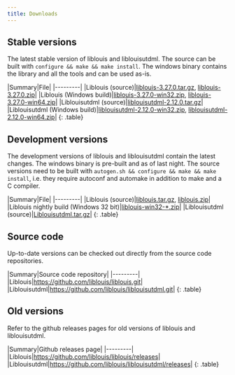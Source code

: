 ```yaml
---
title: Downloads
---
```


## Stable versions

The latest stable version of liblouis and liblouisutdml. The source
can be built with `configure && make && make install`. The windows
binary contains the library and all the tools and can be used as-is.

|Summary|File|
|---------|
|Liblouis (source)|[liblouis-3.27.0.tar.gz](https://github.com/liblouis/liblouis/releases/download/v3.27.0/liblouis-3.27.0.tar.gz), [liblouis-3.27.0.zip](https://github.com/liblouis/liblouis/releases/download/v3.27.0/liblouis-3.27.0.zip)|
|Liblouis (Windows build)|[liblouis-3.27.0-win32.zip](https://github.com/liblouis/liblouis/releases/download/v3.27.0/liblouis-3.27.0-win32.zip), [liblouis-3.27.0-win64.zip](https://github.com/liblouis/liblouis/releases/download/v3.27.0/liblouis-3.27.0-win64.zip)|
|Liblouisutdml (source)|[liblouisutdml-2.12.0.tar.gz](https://github.com/liblouis/liblouisutdml/releases/download/v2.12.0/liblouisutdml-2.12.0.tar.gz)|
|Liblouisutdml (Windows build)|[liblouisutdml-2.12.0-win32.zip](https://github.com/liblouis/liblouisutdml/releases/download/v2.12.0/liblouisutdml-2.12.0-win32.zip), [liblouisutdml-2.12.0-win64.zip](https://github.com/liblouis/liblouisutdml/releases/download/v2.12.0/liblouisutdml-2.12.0-win64.zip)|
{: .table}


## Development versions

The development versions of liblouis and liblouisutdml contain the
latest changes. The windows binary is pre-built and as of last night.
The source versions need to be built with `autogen.sh && configure &&
make && make install`, i.e. they require autoconf and automake in
addition to make and a C compiler.

|Summary|File|
|---------|
|Liblouis (source)|[liblouis.tar.gz](https://github.com/liblouis/liblouis/archive/master.tar.gz), [liblouis.zip](https://github.com/liblouis/liblouis/archive/master.zip)|
|Liblouis nightly build (Windows 32 bit)|[liblouis-win32-*.zip](https://github.com/liblouis/liblouis/releases/tag/snapshot)|
|Liblouisutdml (source)|[Liblouisutdml.tar.gz](https://github.com/liblouis/liblouisutdml/archive/master.tar.gz)|
{: .table}

## Source code

Up-to-date versions can be checked out directly from the source code repositories.

|Summary|Source code repository|
|---------|
|Liblouis|<https://github.com/liblouis/liblouis.git>|
|Liblouisutdml|<https://github.com/liblouis/liblouisutdml.git>|
{: .table}

## Old versions

Refer to the github releases pages for old versions of liblouis and liblouisutdml.

|Summary|Github releases page|
|---------|
|Liblouis|<https://github.com/liblouis/liblouis/releases>|
|Liblouisutdml|<https://github.com/liblouis/liblouisutdml/releases>|
{: .table}
